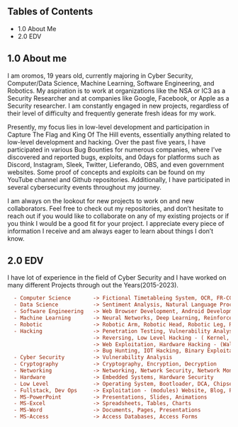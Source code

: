 
## Tables of Contents
- 1.0  About Me
- 2.0  EDV
<!-- <br><br><br><br><br><br> -->
<!-- <p dir="auto" align="center"><a target="_blank" href="https://discord.gg/users/621713529543720970"><img src="https://raw.githubusercontent.com/catppuccin/catppuccin/dev/assets/footers/gray0_ctp_on_line.svg?sanitize=true" style="max-width: 100%;"></a></p> -->

## 1.0 About me
I am oromos, 19 years old, currently majoring in Cyber Security, Computer/Data Science, Machine Learning, Software Engineering, and Robotics. My aspiration is to work at organizations like the NSA or IC3 as a Security Researcher and at companies like Google, Facebook, or Apple as a Security researcher. I am constantly engaged in new projects, regardless of their level of difficulty and frequently generate fresh ideas for my work.

Presently, my focus lies in low-level development and participation in Capture The Flag and King Of The Hill events, essentially anything related to low-level development and hacking. Over the past five years, I have participated in various Bug Bounties for numerous companies, where I’ve discovered and reported bugs, exploits, and 0days for platforms such as Discord, Instagram, Sleek, Twitter, Lieferando, OBS, and even government websites. Some proof of concepts and exploits can be found on my YouTube channel and Github repositories. Additionally, I have participated in several cybersecurity events throughout my journey.

I am always on the lookout for new projects to work on and new collaborators. Feel free to check out my repositories, and don’t hesitate to reach out if you would like to collaborate on any of my existing projects or if you think I would be a good fit for your project. I appreciate every piece of information I receive and am always eager to learn about things I don’t know.

## 2.0 EDV

I have lot of experience in the field of Cyber Security and I have worked on many 
different Projects through out the Years(2015-2023).

```ini
  - Computer Science       -> Fictional Timetableing System, OCR, FR-CCTV - (Face Recognition AI)
  - Data Science           -> Sentiment Analysis, Natural Language Processing, Machine Learning
  - Software Engineering   -> Web Browser Development, Android Development, iOS Development
  - Machine Learning       -> Neural Networks, Deep Learning, Reinforcement Learning
  - Robotic                -> Robotic Arm, Robotic Head, Robotic Leg, Robotic Hand
  - Hacking                -> Penetration Testing, Vulnerability Analysis
                           -> Reversing, Low Level Hacking - ( Kernel, ...)
                           -> Web Exploitation, Hardware Hacking - (Wallet, USB, INP Devices)
                           -> Bug Hunting, IOT Hacking, Binary Exploitation, Car Hacking - (sort of?)
  - Cyber Security         -> Vulnerability Analysis
  - Cryptography           -> Cryptography, Encryption, Decryption
  - Networking             -> Networking, Network Security, Network Monitoring, VPNS, Packet Poisoning
  - Hardware               -> Embedded Systems, Hardware Security
  - Low Level              -> Operating System, Bootloader, DCA, Chipsets, MBU, Motherboards - (Fail)
  - Fullstack, Dev Ops     -> Exploitation - (modules) Website, Blog, Portofolio, Databases
  - MS-PowerPoint          -> Presentations, Slides, Animations
  - MS-Excel               -> Spreadsheets, Tables, Charts
  - MS-Word                -> Documents, Pages, Presentations
  - MS-Access              -> Access Databases, Access Forms
```

